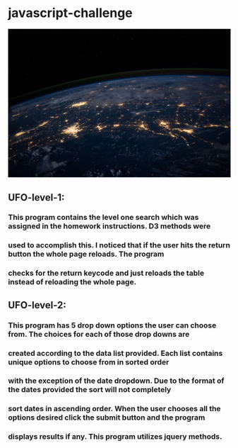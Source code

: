 # javascript-challenge

![UFO](UFO-level-1/static/images/nasa.jpg)

## UFO-level-1:
###    This program contains the level one search which was assigned in the homework instructions.  D3 methods were
###    used to accomplish this.  I noticed that if the user hits the return button the whole page reloads.  The program
###    checks for the return keycode and just reloads the table instead of reloading the whole page.



## UFO-level-2:
 ###   This program has 5 drop down options the user can choose from.  The choices for each of those drop downs are
 ###   created according to the data list provided.  Each list contains unique options to choose from in sorted order
 ###   with the exception of the date dropdown.  Due to the format of the dates provided the sort will not completely
 ###   sort dates in ascending order.  When the user chooses all the options desired click the submit button and the program
 ###   displays results if any.  This program utilizes jquery methods.
